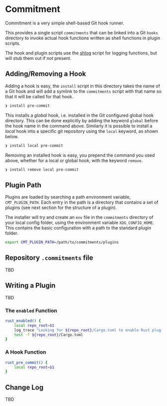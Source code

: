 # Commitment

Commitment is a very simple shell-based Git hook runner.

This provides a single script `commitments` that can be linked into a Git `hooks` directory to invoke actual hook functions
written as shell functions in plugin scripts.

The hook and plugin scripts use the [shlog](https://github.com/johnstonskj/shlog) script for logging functions, but will stub them out if not present.

## Adding/Removing a Hook

Adding a hook is easy, the `install` script in this directory takes the name of a Git hook and will add a symlink to the
`commitments` script with that name so that it will be called for that hook.

``` bash
❯ install pre-commit
```

This installs a *global* hook, i.e. installed in the Git configured global hook directory. This can be done explicitly by
adding the keyword `global` before the hook name in the command above. Similarly it is possible to install a *local* hook
into a specific git repository using the `local` keyword, as shown below.

``` bash
❯ install local pre-commit
```

Removing an installed hook is easy, you prepend the command you used above, whether for a local or global hook, with the
keyword `remove`.

``` bash
❯ install remove local pre-commit
```

## Plugin Path

Plugins are loaded by searching a path environment variable, `CMT_PLUGIN_PATH`. Each entry in the path is a directory
that contains a set of plugins (see next section for the structure of a plugin).

The installer will try and create an `env` file in the `commitments` directory of your local config folder, using
the environment variable `XDG_CONFIG_HOME`. This contains the basic configuration with a path to the standard plugin folder.

```bash
export CMT_PLUGIN_PATH=/path/to/commitments/plugins
```

## Repository `.commitments` file

TBD

## Writing a Plugin

TBD

### The `enabled` Function

```bash
rust_enabled() {
    local repo_root=$1
    log_trace "Looking for ${repo_root}/Cargo.toml to enable Rust plugin"
    test -f ${repo_root}/Cargo.toml
}
```

### A Hook Function

```bash
rust_pre_commit() {
    local repo_root=$1
}
```

## Change Log

TBD

